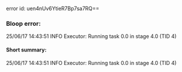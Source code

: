 error id: uen4nUv6YtieR7Bp7sa7RQ==
### Bloop error:

25/06/17 14:43:51 INFO Executor: Running task 0.0 in stage 4.0 (TID 4)
#### Short summary: 

25/06/17 14:43:51 INFO Executor: Running task 0.0 in stage 4.0 (TID 4)